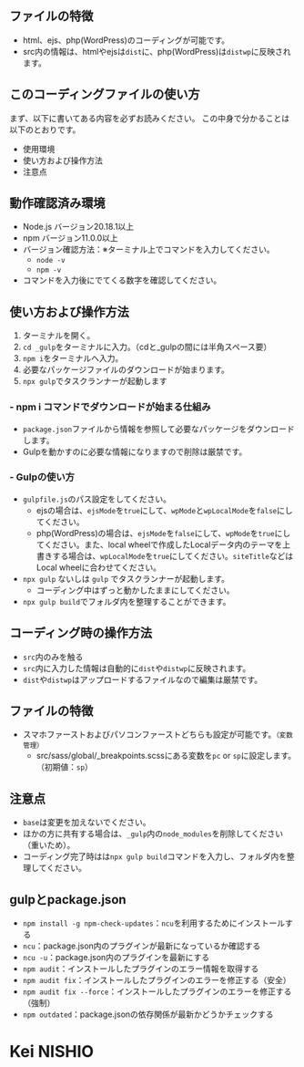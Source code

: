 ## ファイルの特徴
- html、ejs、php(WordPress)のコーディングが可能です。
- src内の情報は、htmlやejsは`dist`に、php(WordPress)は`distwp`に反映されます。

## このコーディングファイルの使い方
まず、以下に書いてある内容を必ずお読みください。
この中身で分かることは以下のとおりです。

- 使用環境
- 使い方および操作方法
- 注意点

## 動作確認済み環境
- Node.js バージョン20.18.1以上
- npm バージョン11.0.0以上
- バージョン確認方法：※ターミナル上でコマンドを入力してください。
  - `node -v`
  - `npm -v`
- コマンドを入力後にでてくる数字を確認してください。

## 使い方および操作方法
1. ターミナルを開く。
2. `cd _gulp`をターミナルに入力。（cdと_gulpの間には半角スペース要）
3. `npm i`をターミナルへ入力。
4. 必要なパッケージファイルのダウンロードが始まります。
5. `npx gulp`でタスクランナーが起動します

### - npm i コマンドでダウンロードが始まる仕組み
- `package.json`ファイルから情報を参照して必要なパッケージをダウンロードします。
- Gulpを動かすのに必要な情報になりますので削除は厳禁です。

### - Gulpの使い方
- `gulpfile.js`のパス設定をしてください。
  - ejsの場合は、`ejsMode`を`true`にして、`wpMode`と`wpLocalMode`を`false`にしてください。
  - php(WordPress)の場合は、`ejsMode`を`false`にして、`wpMode`を`true`にしてください。また、local wheelで作成したLocalデータ内のテーマを上書きする場合は、`wpLocalMode`を`true`にしてください。`siteTitle`などはLocal wheelに合わせてください。
- `npx gulp` ないしは `gulp` でタスクランナーが起動します。
  - コーディング中はずっと動かしたままにしてください。
- `npx gulp build`でフォルダ内を整理することができます。

## コーディング時の操作方法
- `src`内のみを触る
- `src`内に入力した情報は自動的に`dist`や`distwp`に反映されます。
- `dist`や`distwp`はアップロードするファイルなので編集は厳禁です。

## ファイルの特徴
- スマホファーストおよびパソコンファーストどちらも設定が可能です。`（変数管理）`
  - src/sass/global/_breakpoints.scssにある変数を`pc` or `sp`に設定します。（初期値：`sp`）
  
## 注意点
- `base`は変更を加えないでください。
- ほかの方に共有する場合は、`_gulp`内の`node_modules`を削除してください（重いため）。
- コーディング完了時はは`npx gulp build`コマンドを入力し、フォルダ内を整理してください。

## gulpとpackage.json
- `npm install -g npm-check-updates`：`ncu`を利用するためにインストールする
- `ncu`：package.json内のプラグインが最新になっているか確認する
- `ncu -u`：package.json内のプラグインを最新にする
- `npm audit`：インストールしたプラグインのエラー情報を取得する
- `npm audit fix`：インストールしたプラグインのエラーを修正する（安全）
- `npm audit fix --force`：インストールしたプラグインのエラーを修正する（強制）
- `npm outdated`：package.jsonの依存関係が最新かどうかチェックする

# Kei NISHIO